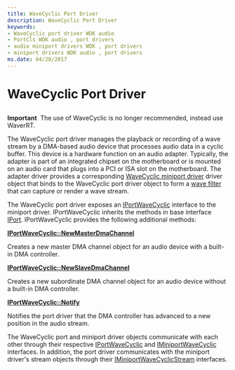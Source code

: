 ```yaml
---
title: WaveCyclic Port Driver
description: WaveCyclic Port Driver
keywords:
- WaveCyclic port driver WDK audio
- PortCls WDK audio , port drivers
- audio miniport drivers WDK , port drivers
- miniport drivers WDK audio , port drivers
ms.date: 04/20/2017
---
```


# WaveCyclic Port Driver


## <span id="wavecyclic_port_driver"></span><span id="WAVECYCLIC_PORT_DRIVER"></span>

**Important**  The use of WaveCyclic is no longer recommended, instead use WaverRT.


The WaveCyclic port driver manages the playback or recording of a wave stream by a DMA-based audio device that processes audio data in a cyclic buffer. This device is a hardware function on an audio adapter. Typically, the adapter is part of an integrated chipset on the motherboard or is mounted on an audio card that plugs into a PCI or ISA slot on the motherboard. The adapter driver provides a corresponding [WaveCyclic miniport driver](wavecyclic-miniport-driver.md) driver object that binds to the WaveCyclic port driver object to form a [wave filter](wave-filters.md) that can capture or render a wave stream.

The WaveCyclic port driver exposes an [IPortWaveCyclic](/windows-hardware/drivers/ddi/portcls/nn-portcls-iportwavecyclic) interface to the miniport driver. IPortWaveCyclic inherits the methods in base interface [IPort](/windows-hardware/drivers/ddi/portcls/nn-portcls-iport). IPortWaveCyclic provides the following additional methods:

[**IPortWaveCyclic::NewMasterDmaChannel**](/windows-hardware/drivers/ddi/portcls/nf-portcls-iportwavecyclic-newmasterdmachannel)

Creates a new master DMA channel object for an audio device with a built-in DMA controller.

[**IPortWaveCyclic::NewSlaveDmaChannel**](/windows-hardware/drivers/ddi/portcls/nf-portcls-iportwavecyclic-newslavedmachannel)

Creates a new subordinate DMA channel object for an audio device without a built-in DMA controller.

[**IPortWaveCyclic::Notify**](/windows-hardware/drivers/ddi/portcls/nf-portcls-iportwavecyclic-notify)

Notifies the port driver that the DMA controller has advanced to a new position in the audio stream.

The WaveCyclic port and miniport driver objects communicate with each other through their respective [IPortWaveCyclic](/windows-hardware/drivers/ddi/portcls/nn-portcls-iportwavecyclic) and [IMiniportWaveCyclic](/windows-hardware/drivers/ddi/portcls/nn-portcls-iminiportwavecyclic) interfaces. In addition, the port driver communicates with the miniport driver's stream objects through their [IMiniportWaveCyclicStream](/windows-hardware/drivers/ddi/portcls/nn-portcls-iminiportwavecyclicstream) interfaces.
